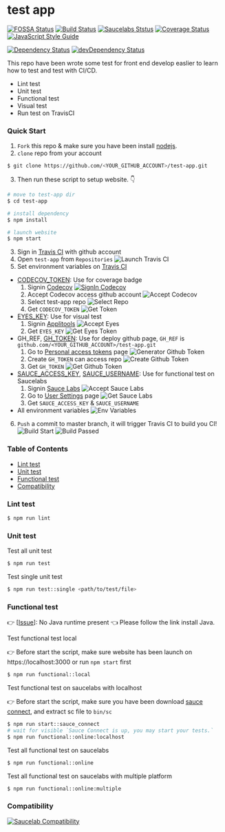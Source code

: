 # test app

[![FOSSA Status][fossa-status-image]][fossa-status-url]
[![Build Status][travis-image]][travis-url]
[![Saucelabs Ststus][sauce-labs-status-image]][sauce-labs-status-url]
[![Coverage Status][codecov-image]][codecov-url]
[![JavaScript Style Guide][standard-image]][standard-url]  

[![Dependency Status][david-dm-image]][david-dm-url]
[![devDependency Status][david-dm-dev-image]][david-dm-dev-url]
<!--[![HitCount][hit-count-image]][hit-count-url]-->

This repo have been wrote some test for front end develop easlier to learn how to test and test with CI/CD.

- Lint test
- Unit test
- Functional test
- Visual test
- Run test on TravisCI

### Quick Start
1. `Fork` this repo & make sure you have been install [nodejs][].
2. `clone` repo from your account
```zsh
$ git clone https://github.com/<YOUR_GITHUB_ACCOUNT>/test-app.git
```
3. Then run these script to setup website. 👇

```zsh
# move to test-app dir
$ cd test-app

# install dependency
$ npm install

# launch website
$ npm start
```
3. Sign in [Travis CI][] with github account
4. Open `test-app` from `Repositories`
  ![Launch Travis CI][launch-image]
5. Set environment variables on [Travis CI][]
  - [CODECOV_TOKEN][]: Use for coverage badge
    1. Signin [Codecov][]
      [![SignIn Codecov][signin-codecov-image]][signin-codecov-url]
    2. Accept Codecov access github account
      ![Accept Codecov][accept-codecov-image]
    3. Select test-app repo
      ![Select Repo][select-repo]
    4. Get `CODECOV_TOKEN`
      ![Get Token][get-token]
  - [EYES_KEY][]: Use for visual test
    1. Signin [Applitools][]
      ![Accept Eyes][accept-eyes]
    2. Get `EYES_KEY`
      ![Get Eyes Token][get-eyes-token]
  - GH_REF, [GH_TOKEN][]: Use for deploy github page, `GH_REF` is `github.com/<YOUR_GITHUB_ACCOUNT>/test-app.git`
    1. Go to [Personal access tokens][] page
      ![Generator Github Token][generator-github-token]
    2. Create `GH_TOKEN` can access repo
      ![Create Github Token][create-github-token]
    3. Get `GH_TOKEN`
      ![Get Github Token][get-github-token]
  - [SAUCE_ACCESS_KEY][], [SAUCE_USERNAME][]: Use for functional test on Saucelabs
    1. Signin [Sauce Labs][]
      ![Accept Sauce Labs][accept-sauce-labs]
    2. Go to [User Settings][] page
      ![Get Sauce Labs][get-sauce-labs-token]
    3. Get `SAUCE_ACCESS_KEY` & `SAUCE_USERNAME`
  - All environment variables
    ![Env Variables][env-var-image]
6. `Push` a commit to master branch, it will trigger Travis CI to build you CI!
  ![Build Start][build-start-image]
  ![Build Passed][build-passed-image]


### Table of Contents
- [Lint test]
- [Unit test]
- [Functional test]
- [Compatibility]

### Lint test
```zsh
$ npm run lint
```

### Unit test

Test all unit test
```zsh
$ npm run test
```

Test single unit test
```zsh
$ npm run test::single <path/to/test/file>
```

### Functional test

👉 [[Issue][]]: No Java runtime present 👈  Please follow the link install Java.

Test functional test local

👉 Before start the script, make sure website has been launch on https://localhost:3000 or run `npm start` first
```zsh
$ npm run functional::local
```

Test functional test on saucelabs with localhost

👉 Before start the script, make sure you have been download [sauce connect], and extract sc file to `bin/sc`
```zsh
$ npm run start::sauce_connect
# wait for visible `Sauce Connect is up, you may start your tests.`
$ npm run functional::online:localhost
```

Test all functional test on saucelabs
```zsh
$ npm run functional::online
```

Test all functional test on saucelabs with multiple platform
```zsh
$ npm run functional::online:multiple
```

### Compatibility
[![Saucelab Compatibility][compatibility-image]][compatibility-url]


<!-- badge -->
[fossa-status-image]: https://app.fossa.io/api/projects/git%2Bgithub.com%2Fsky172839465%2Ftest-app.svg?type=shield
[fossa-status-url]: https://app.fossa.io/projects/git%2Bgithub.com%2Fsky172839465%2Ftest-app?ref=badge_shield
[travis-image]: https://img.shields.io/travis/sky172839465/test-app.svg
[travis-url]: https://travis-ci.org/sky172839465/test-app
[sauce-labs-status-image]: https://saucelabs.com/buildstatus/sky810684?auth=2ba1bc713e96348bdc016376a5c28b9c
[sauce-labs-status-url]: https://saucelabs.com/u/sky810684
[codecov-image]: https://img.shields.io/codecov/c/github/sky172839465/test-app.svg
[codecov-url]: https://codecov.io/gh/sky172839465/test-app
[standard-image]: https://img.shields.io/badge/code_style-standard-brightgreen.svg
[standard-url]: https://standardjs.com
[david-dm-image]: https://david-dm.org/sky172839465/test-app.svg
[david-dm-url]: https://david-dm.org/sky172839465/test-app
[david-dm-dev-image]: https://david-dm.org/sky172839465/test-app/dev-status.svg
[david-dm-dev-url]: https://david-dm.org/sky172839465/test-app#info=devDependencies
[hit-count-image]: http://hits.dwyl.io/sky172839465/test-app.svg
[hit-count-url]: http://hits.dwyl.io/sky172839465/test-app
[compatibility-image]: https://saucelabs.com/browser-matrix/sky810684.svg
[compatibility-url]: https://saucelabs.com/u/sky810684

<!-- install -->
[nodejs]: https://nodejs.org
[Travis CI]: https://travis-ci.org/
[launch-image]: https://user-images.githubusercontent.com/9082423/52385822-50d80d00-2abe-11e9-97ce-acf44ac642f3.png
[env-var-image]: https://user-images.githubusercontent.com/9082423/52385867-8250d880-2abe-11e9-9a5f-613d8ac5cc89.png
[CODECOV_TOKEN]: https://codecov.io
[signin-codecov-image]: https://user-images.githubusercontent.com/9082423/52392435-c357e580-2adc-11e9-86ff-d2fdb69836d8.png
[signin-codecov-url]: https://codecov.io/gh
[Codecov]: https://codecov.io/gh
[accept-codecov-image]: https://user-images.githubusercontent.com/9082423/52392611-9eb03d80-2add-11e9-88df-0574fdcf8999.png
[select-repo]: https://user-images.githubusercontent.com/9082423/52393227-28f9a100-2ae0-11e9-8495-b5b9ecf2adaa.png
[get-token]: https://user-images.githubusercontent.com/9082423/52392961-16cb3300-2adf-11e9-941c-dde1b5ae800d.png
[EYES_KEY]: https://applitools.com
[Applitools]: https://applitools.com/users/register
[accept-eyes]: https://user-images.githubusercontent.com/9082423/52393467-1cc21380-2ae1-11e9-9dfc-ec48021e25c2.png
[get-eyes-token]: https://user-images.githubusercontent.com/9082423/52393507-4bd88500-2ae1-11e9-8a9e-bd9efb84e81f.png
[GH_TOKEN]: https://github.com/settings/tokens
[Personal access tokens]: https://github.com/settings/tokens
[generator-github-token]: https://user-images.githubusercontent.com/9082423/52393622-f18bf400-2ae1-11e9-9600-f157b132b7e0.png
[create-github-token]: https://user-images.githubusercontent.com/9082423/52393632-049ec400-2ae2-11e9-934f-72376092a722.png
[get-github-token]: https://user-images.githubusercontent.com/9082423/52393660-2009cf00-2ae2-11e9-8fb6-54b7cc5280dc.png
[SAUCE_ACCESS_KEY]: https://saucelabs.com/oauth/login/github
[SAUCE_USERNAME]: https://saucelabs.com/oauth/login/github
[Sauce Labs]: https://saucelabs.com/oauth/login/github
[accept-sauce-labs]: https://user-images.githubusercontent.com/9082423/52394056-f0f45d00-2ae3-11e9-9d46-9a9ae115b62c.png
[User Settings]: https://app.saucelabs.com/user-settings
[get-sauce-labs-token]: https://user-images.githubusercontent.com/9082423/52394055-f05bc680-2ae3-11e9-8f4f-985b2ca8e1d4.png
[build-start-image]: https://user-images.githubusercontent.com/9082423/52386407-f3918b00-2ac0-11e9-821a-4f0123cd0d85.png
[build-passed-image]: https://user-images.githubusercontent.com/9082423/52386440-22a7fc80-2ac1-11e9-97dd-b81cb975085a.png

<!-- table of contents -->
[Lint test]: https://github.com/sky172839465/test-app#lint-test
[Unit Test]: https://github.com/sky172839465/test-app#unit-test
[Functional Test]: https://github.com/sky172839465/test-app#functional-test
[Environment Variables]: https://github.com/sky172839465/test-app#environment-variables
[Compatibility]: https://github.com/sky172839465/test-app#compatibility

<!-- Functional Test -->
[Issue]: https://github.com/vvo/selenium-standalone/issues/140#issuecomment-151254279
[sauce connect]: https://wiki.saucelabs.com/display/DOCS/Basic+Sauce+Connect+Proxy+Setup#BasicSauceConnectProxySetup-SettingUpSauceConnect